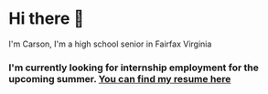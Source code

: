 # Hi there 👋

I'm Carson, I'm a high school senior in Fairfax Virginia

### I'm currently looking for internship employment for the upcoming summer. [You can find my resume here](https://github.com/Mee42/resume/blob/master/resume.pdf)
